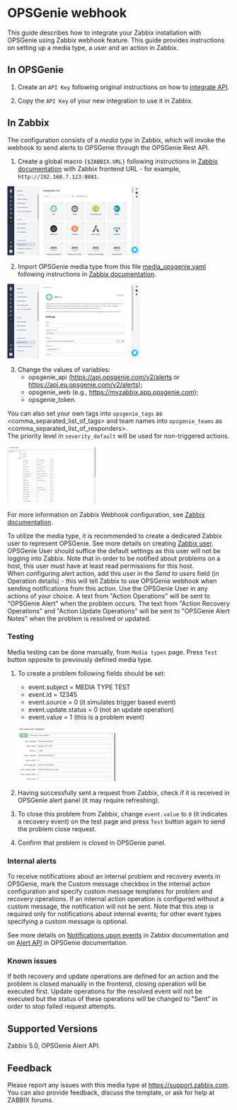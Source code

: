 
# OPSGenie webhook 

This guide describes how to integrate your Zabbix installation with OPSGenie using Zabbix webhook feature. This guide provides instructions on setting up a media type, a user and an action in Zabbix.

## In OPSGenie

1. Create an `API Key` following original instructions on how to [integrate API](https://docs.opsgenie.com/docs/api-integration).

2. Copy the `API Key` of your new integration to use it in Zabbix.

## In Zabbix

The configuration consists of a _media type_ in Zabbix, which will invoke the webhook to send alerts to OPSGenie through the OPSGenie Rest API.

1. Create a global macro `{$ZABBIX.URL}` following instructions in [Zabbix documentation](https://www.zabbix.com/documentation/5.0/manual/config/macros/user_macros)  with Zabbix frontend URL - for example, `http://192.168.7.123:8081`.

[![](images/tn_1.png?raw=true)](images/1.png)

2. Import OPSGenie media type from this file [media_opsgenie.yaml](media_opsgenie.yaml) following instructions in [Zabbix documentation](https://www.zabbix.com/documentation/5.0/manual/web_interface/frontend_sections/administration/mediatypes). 

[![](images/tn_2.png?raw=true)](images/2.png)

3. Change the values of variables:
	* opsgenie_api (https://api.opsgenie.com/v2/alerts or https://api.eu.opsgenie.com/v2/alerts);
	* opsgenie_web (e.g., https://myzabbix.app.opsgenie.com);
	* opsgenie_token.

You can also set your own tags into `opsgenie_tags` as <comma_separated_list_of_tags> and team names into `opsgenie_teams` as <comma_separated_list_of_responders>.  
The priority level in `severity_default` will be used for non-triggered actions.

[![](images/tn_3.png?raw=true)](images/3.png)

For more information on Zabbix Webhook configuration, see [Zabbix documentation](https://www.zabbix.com/documentation/5.0/manual/config/notifications/media/webhook).

To utilize the media type, it is recommended to create a dedicated Zabbix user to represent OPSGenie.
See more details on creating [Zabbix user](https://www.zabbix.com/documentation/5.0/manual/web_interface/user_profile).
OPSGenie User should suffice the default settings as this user will not be logging into Zabbix. Note that in order to be notified about problems on a host, this user must have at least read permissions for this host.  
When configuring alert action, add this user in the _Send to users_ field (in Operation details) - this will tell Zabbix to use OPSGenie webhook when sending notifications from this action.
Use the OPSGenie User in any actions of your choice. A text from "Action Operations" will be sent to "OPSGenie Alert" when the problem occurs. The text from "Action Recovery Operations" and "Action Update Operations" will be sent to "OPSGenie Alert Notes" when the problem is resolved or updated.

### Testing
Media testing can be done manually, from `Media types` page. Press `Test` button opposite to previously defined media type.
1. To create a problem following fields should be set:
    * event.subject = MEDIA TYPE TEST
    * event.id = 12345
    * event.source = 0 (it simulates trigger based event)
    * event.update.status = 0 (not an update operation)
    * event.value = 1 (this is a problem event)

    [![](images/tn_4.png?raw=true)](images/4.png)

2. Having successfully sent a request from Zabbix, check if it is received in OPSGenie alert panel (it may require refreshing).
3. To close this problem from Zabbix, change `event.value` to `0` (it indicates a recovery event) on the test page and press `Test` button again to send the problem close request.
4. Confirm that problem is closed in OPSGenie panel.

### Internal alerts
To receive notifications about an internal problem and recovery events in OPSGenie, mark the Custom message checkbox in the internal action configuration  and specify custom message templates for problem and recovery operations. 
If an internal action operation is configured without a custom message, the notification will not be sent. 
Note that this step is required only for notifications about internal events; for other event types specifying a custom message is optional. 

See more details on [Notifications upon events](https://www.zabbix.com/documentation/5.0/manual/config/notifications) in Zabbix documentation and on [Alert API](https://docs.opsgenie.com/docs/alert-api) in OPSGenie documentation.

### Known issues

If both recovery and update operations are defined for an action and the problem is closed manually in the frontend, closing operation will be executed first.
Update operations for the resolved event will not be executed but the status of these operations will be changed to "Sent" in order to stop failed request attempts.

## Supported Versions

Zabbix 5.0, OPSGenie Alert API.

## Feedback
Please report any issues with this media type at https://support.zabbix.com.
You can also provide feedback, discuss the template, or ask for help at ZABBIX forums.
